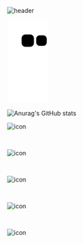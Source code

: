 
![header](https://capsule-render.vercel.app/api?type=waving&color=gradient&height=120&animation=fadeIn&section=footer&text=🚗🚘🚛&fontAlign=70)

![snake gif](https://github.com/Seop0728/Seop0728/blob/output/github-contribution-grid-snake.svg)

![Anurag's GitHub stats](https://github-readme-stats.vercel.app/api?username=Seop0728&show_icons=true&theme=radical)
<div style="display: flex; align-items: flex-start;"><img src="https://techstack-generator.vercel.app/github-icon.svg" alt="icon" width="62" height="62" /></div>
<div style="display: flex; align-items: flex-start;"><img src="https://techstack-generator.vercel.app/mysql-icon.svg" alt="icon" width="62" height="62" /></div>
<div style="display: flex; align-items: flex-start;"><img src="https://techstack-generator.vercel.app/js-icon.svg" alt="icon" width="62" height="62" /></div>
<div style="display: flex; align-items: flex-start;"><img src="https://techstack-generator.vercel.app/ts-icon.svg" alt="icon" width="62" height="62" /></div>
<div style="display: flex; align-items: flex-start;"><img src="https://techstack-generator.vercel.app/python-icon.svg" alt="icon" width="62" height="62" /></div>
